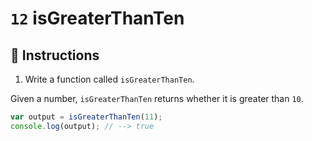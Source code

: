 # `12` isGreaterThanTen

## 📝 Instructions 

1. Write a function called `isGreaterThanTen`.

Given a number, `isGreaterThanTen` returns whether it is greater than `10`.

```Javascript
var output = isGreaterThanTen(11);
console.log(output); // --> true
```